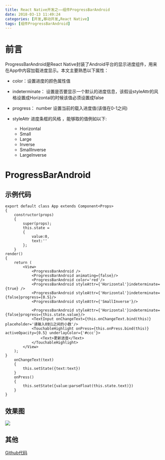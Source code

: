 ```yaml
---
title: React Native开发之——组件ProgressBarAndroid
date: 2018-03-13 11:49:24
categories: [开发,移动开发,React Native]
tags: [组件ProgressBarAndroid]
---
```

# 前言 
ProgressBarAndroid是React Native封装了Android平台的显示进度组件，用来在App中内容加载进度显示。本文主要熟悉以下属性：  

- color：设置进度的颜色属性值
- indeterminate： 设置是否要显示一个默认的进度信息，该假设styleAttr的风格设置成Horizontal的时候该值必须设置成false
- progress：  number 设置当前的载入进度值(该值在0-1之间)
- styleAttr    进度条框的风格 ，能够取的值例如以下:

	- Horizontal     
	- Small   
	- Large
	- Inverse
	- SmallInverse
	- LargeInverse


<!--more-->

# ProgressBarAndroid
## 示例代码 

	export default class App extends Component<Props> 
	{
    	constructor(props) 
		{
      		super(props);
      		this.state = 
			{
         		value:0,
          		text:''
      		};
    	}
    render() 
	{
        return (
            <View>
                <ProgressBarAndroid />
                <ProgressBarAndroid animating={false}/>
                <ProgressBarAndroid color='red'/>
                <ProgressBarAndroid styleAttr={'Horizontal'}indeterminate={true} />
                <ProgressBarAndroid styleAttr={'Horizontal'}indeterminate={false}progress={0.5}/>
                <ProgressBarAndroid styleAttr={'SmallInverse'}/>

                <ProgressBarAndroid styleAttr={'Horizontal'}indeterminate={false}progress={this.state.value}/>
                <TextInput onChangeText={this.onChangeText.bind(this)} placeholder='请输入0到1之间的小数'/>
                <TouchableHighlight onPress={this.onPress.bind(this)} activeOpacity={0.5} underlayColor={'#ccc'}>
                    <Text>更新进度</Text>
                </TouchableHighlight>
            </View>
        );
    }
    	onChangeText(text)
		{
    		this.setState({text:text})
    	}
    	onPress()
		{
    		this.setState({value:parseFloat(this.state.text)})
    	}
	}
## 效果图 
![][1]  
## 其他
[Github代码][2]


[1]: http://p4ykqh02p.bkt.clouddn.com/rn-progressbar.gif
[2]: https://github.com/PGzxc/RN_ProgressBarAndroid